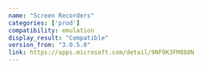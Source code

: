 ```yaml
---
name: "Screen Recorders"
categories: ['prod']
compatibility: emulation
display_result: "Compatible"
version_from: "3.0.5.0"
link: https://apps.microsoft.com/detail/9NF9K3FM888N
---
```

